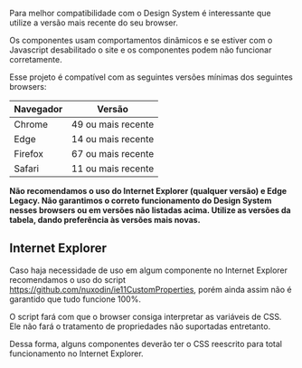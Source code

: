 Para melhor compatibilidade com o Design System é interessante que utilize a versão mais recente do seu browser.

Os componentes usam comportamentos dinâmicos e se estiver com o Javascript desabilitado o site e os componentes podem não funcionar corretamente.

Esse projeto é compatível com as seguintes versões mínimas dos seguintes browsers:

| Navegador | Versão             |
| --------- | ------------------ |
| Chrome    | 49 ou mais recente |
| Edge      | 14 ou mais recente |
| Firefox   | 67 ou mais recente |
| Safari    | 11 ou mais recente |

**Não recomendamos o uso do Internet Explorer (qualquer versão) e Edge Legacy. Não garantimos o correto funcionamento do Design System nesses browsers ou em versões não listadas acima. Utilize as versões da tabela, dando preferência às versões mais novas.**

## Internet Explorer

Caso haja necessidade de uso em algum componente no Internet Explorer recomendamos o uso do script <https://github.com/nuxodin/ie11CustomProperties>, porém ainda assim não é garantido que tudo funcione 100%.

O script fará com que o browser consiga interpretar as variáveis de CSS. Ele não fará o tratamento de propriedades não suportadas entretanto.

Dessa forma, alguns componentes deverão ter o CSS reescrito para total funcionamento no Internet Explorer.
